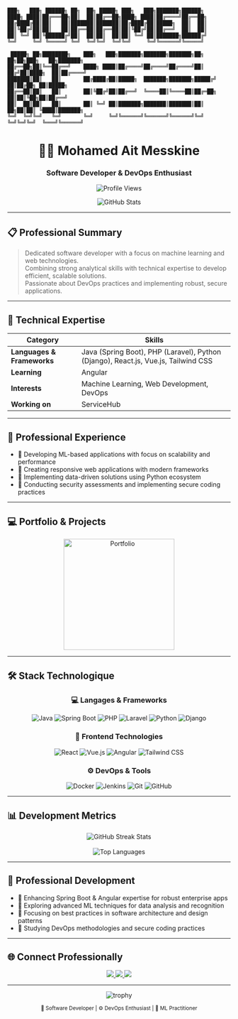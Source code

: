 ```

███╗   ███╗ ██████╗ ██╗  ██╗ █████╗ ███╗   ███╗███████╗██████╗ 
████╗ ████║██╔═══██╗██║  ██║██╔══██╗████╗ ████║██╔════╝██╔══██╗
██╔████╔██║██║   ██║███████║███████║██╔████╔██║█████╗  ██║  ██║
██║╚██╔╝██║██║   ██║██╔══██║██╔══██║██║╚██╔╝██║██╔══╝  ██║  ██║
██║ ╚═╝ ██║╚██████╔╝██║  ██║██║  ██║██║ ╚═╝ ██║███████╗██████╔╝
╚═╝     ╚═╝ ╚═════╝ ╚═╝  ╚═╝╚═╝  ╚═╝╚═╝     ╚═╝╚══════╝╚═════╝ 
                                                                 
 █████╗ ██╗████████╗    ███╗   ███╗███████╗███████╗███████╗██╗  ██╗██╗███╗   ██╗███████╗
██╔══██╗██║╚══██╔══╝    ████╗ ████║██╔════╝██╔════╝██╔════╝██║ ██╔╝██║████╗  ██║██╔════╝
███████║██║   ██║       ██╔████╔██║█████╗  ███████╗███████╗█████╔╝ ██║██╔██╗ ██║█████╗  
██╔══██║██║   ██║       ██║╚██╔╝██║██╔══╝  ╚════██║╚════██║██╔═██╗ ██║██║╚██╗██║██╔══╝  
██║  ██║██║   ██║       ██║ ╚═╝ ██║███████╗███████║███████║██║  ██╗██║██║ ╚████║███████╗
╚═╝  ╚═╝╚═╝   ╚═╝       ╚═╝     ╚═╝╚══════╝╚══════╝╚══════╝╚═╝  ╚═╝╚═╝╚═╝  ╚═══╝╚══════╝
```
<h1 align="center">👨‍💻 Mohamed Ait Messkine</h1>
<h3 align="center">Software Developer & DevOps Enthusiast</h3>

<p align="center">
  <img src="https://komarev.com/ghpvc/?username=MohAitMesskine&label=Profile%20Views&color=0e75b6&style=for-the-badge" alt="Profile Views" />
</p>

<p align="center">
  <img src="https://github-readme-stats.vercel.app/api?username=MohAitMesskine&show_icons=true&theme=tokyonight&hide_border=true&include_all_commits=true&count_private=true" alt="GitHub Stats"/>
</p>

<hr style="height:2px;border-width:0;color:gray;background-color:gray">

## 📋 Professional Summary
> Dedicated software developer with a focus on machine learning and web technologies.  
> Combining strong analytical skills with technical expertise to develop efficient, scalable solutions.  
> Passionate about DevOps practices and implementing robust, secure applications.

---

## 🔧 Technical Expertise

| Category | Skills |
|----------|--------|
| **Languages & Frameworks** | Java (Spring Boot), PHP (Laravel), Python (Django), React.js, Vue.js, Tailwind CSS |
| **Learning** | Angular |
| **Interests** | Machine Learning, Web Development, DevOps |
| **Working on** | ServiceHub |

---

## 🚀 Professional Experience
- 🔹 Developing ML-based applications with focus on scalability and performance  
- 🔹 Creating responsive web applications with modern frameworks  
- 🔹 Implementing data-driven solutions using Python ecosystem  
- 🔹 Conducting security assessments and implementing secure coding practices  

---

## 💻 Portfolio & Projects

<p align="center">
  <a href="https://portfolio-ait-messkine-mohamed.vercel.app">
    <img src="https://thumbs.dreamstime.com/b/cliquez-sur-le-bouton-avec-pointeur-de-la-main-ici-pour-web-isolement-du-site-doigt-curseur-clic-vecteur-en-cliquant-stock-164541958.jpg" alt="Portfolio" width="250"/>
  </a>
</p>

---

## 🛠️ Stack Technologique

<div align="center">

### 💻 Langages & Frameworks
![Java](https://img.shields.io/badge/Java-ED8B00?style=for-the-badge&logo=openjdk&logoColor=white)
![Spring Boot](https://img.shields.io/badge/Spring_Boot-6DB33F?style=for-the-badge&logo=spring-boot&logoColor=white)
![PHP](https://img.shields.io/badge/PHP-777BB4?style=for-the-badge&logo=php&logoColor=white)
![Laravel](https://img.shields.io/badge/Laravel-FF2D20?style=for-the-badge&logo=laravel&logoColor=white)
![Python](https://img.shields.io/badge/Python-3776AB?style=for-the-badge&logo=python&logoColor=white)
![Django](https://img.shields.io/badge/Django-092E20?style=for-the-badge&logo=django&logoColor=white)

### 🎨 Frontend Technologies
![React](https://img.shields.io/badge/React-20232A?style=for-the-badge&logo=react&logoColor=61DAFB)
![Vue.js](https://img.shields.io/badge/Vue.js-35495E?style=for-the-badge&logo=vuedotjs&logoColor=4FC08D)
![Angular](https://img.shields.io/badge/Angular-DD0031?style=for-the-badge&logo=angular&logoColor=white)
![Tailwind CSS](https://img.shields.io/badge/Tailwind_CSS-38B2AC?style=for-the-badge&logo=tailwind-css&logoColor=white)

### ⚙️ DevOps & Tools
![Docker](https://img.shields.io/badge/Docker-0db7ed?style=for-the-badge&logo=docker&logoColor=white)
![Jenkins](https://img.shields.io/badge/Jenkins-D24939?style=for-the-badge&logo=jenkins&logoColor=white)
![Git](https://img.shields.io/badge/Git-F05032?style=for-the-badge&logo=git&logoColor=white)
![GitHub](https://img.shields.io/badge/GitHub-100000?style=for-the-badge&logo=github&logoColor=white)

</div>


---

## 📊 Development Metrics

<div align="center">
  <img src="https://github-readme-streak-stats.herokuapp.com/?user=MohAitMesskine&theme=tokyonight&hide_border=true" alt="GitHub Streak Stats"/>
</div>

<br>

<div align="center">
  <img src="https://github-readme-stats.vercel.app/api/top-langs/?username=MohAitMesskine&theme=tokyonight&hide_border=true&include_all_commits=true&count_private=true&layout=compact" alt="Top Languages"/>
</div>

---

## 🌱 Professional Development
- 📌 Enhancing Spring Boot & Angular expertise for robust enterprise apps  
- 📌 Exploring advanced ML techniques for data analysis and recognition  
- 📌 Focusing on best practices in software architecture and design patterns  
- 📌 Studying DevOps methodologies and secure coding practices  

---

## 🌐 Connect Professionally

<p align="center">
  <a href="https://github.com/MohAitMesskine">
    <img src="https://img.shields.io/badge/GitHub-%23121011?style=for-the-badge&logo=github&logoColor=white"/>
  </a>
  <a href="mailto:aitmesskine.mohamed@gmail.com">
    <img src="https://img.shields.io/badge/Email-D14836?style=for-the-badge&logo=gmail&logoColor=white"/>
  </a>
  <a href="https://linkedin.com/in/MohamedAitMesskine">
    <img src="https://img.shields.io/badge/LinkedIn-0077B5?style=for-the-badge&logo=linkedin&logoColor=white"/>
  </a>
</p>

---

<p align="center">
  <img src="https://github-profile-trophy.vercel.app/?username=MohAitMesskine&theme=tokyonight&no-frame=true&row=1" alt="trophy" />
</p>

<p align="center">
  <sub>💼 Software Developer | ⚙️ DevOps Enthusiast | 🤖 ML Practitioner</sub>
</p>
